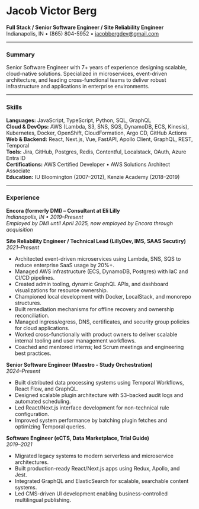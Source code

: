 # Jacob Victor Berg  
**Full Stack / Senior Software Engineer / Site Reliability Engineer**  
Indianapolis, IN • (865) 804-5952 • jacobbergdev@gmail.com  

---

### Summary  
Senior Software Engineer with 7+ years of experience designing scalable, cloud-native solutions. Specialized in microservices, event-driven architecture, and leading cross-functional teams to deliver robust infrastructure and applications in enterprise environments.

---

### Skills  

**Languages:** JavaScript, TypeScript, Python, SQL, GraphQL  
**Cloud & DevOps:** AWS (Lambda, S3, SNS, SQS, DynamoDB, ECS, Kinesis), Kubernetes, Docker, OpenShift, CloudFormation, Argo CD, GitHub Actions  
**Web & Backend:** React, Next.js, Vue, FastAPI, Apollo Client, GraphQL, REST, Temporal  
**Tools:** Jira, GitHub, Postgres, Redis, Contentful, Localstack, OAuth, Azure Entra ID  
**Certifications:** AWS Certified Developer • AWS Solutions Architect Associate  
**Education:** IU Bloomington (2007–2012), Kenzie Academy (2018–2019)  

---

### Experience  

**Encora (formerly DMI) – Consultant at Eli Lilly**  
_Indianapolis, IN • 2019–Present_  
_Employed by DMI until April 2025, now employed by Encora through acquisition_

**Site Reliability Engineer / Technical Lead (LillyDev, IMS, SAAS Secutiry)**  
_2021–Present_  
- Architected event-driven microservices using Lambda, SNS, SQS to reduce enterprise SaaS usage by 20%+.  
- Managed AWS infrastructure (ECS, DynamoDB, Postgres) with IaC and CI/CD pipelines.  
- Created admin tooling, dynamic GraphQL APIs, and dashboard visualizations for resource ownership.  
- Championed local development with Docker, LocalStack, and monorepo structures.  
- Built remediation mechanisms for offline recovery and ownership reconciliation.  
- Managed ingress/egress, DNS, certificates, and security group policies for cloud applications.  
- Worked cross-functionally with product owners to deliver scalable internal tooling and user management workflows.  
- Coached and mentored interns; led Scrum meetings and engineering best practices.  

**Senior Software Engineer (Maestro - Study Orchestration)**  
_2024–Present_  
- Built distributed data processing systems using Temporal Workflows, React Flow, and GraphQL.  
- Designed scalable plugin architecture with S3-backed audit logs and automated scheduling.  
- Led React/Next.js interface development for non-technical rule configuration.  
- Improved system performance by batching plugin fetches and optimizing Temporal queries.

**Software Engineer (eCTS, Data Marketplace, Trial Guide)**  
_2019–2021_  
- Migrated legacy systems to modern serverless and microservice architectures.  
- Built production-ready React/Next.js apps using Redux, Apollo, and Jest.  
- Integrated GraphQL and ElasticSearch for scalable, searchable content systems.  
- Led CMS-driven UI development enabling business-controlled multilingual publishing.
